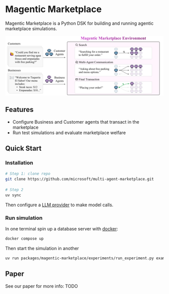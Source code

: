 # Magentic Marketplace

Magentic Marketplace is a Python DSK for building and running agentic marketplace simulations. 

![Magentic Marketplace](/.github/images/landing.png)

## Features

- Configure Business and Customer agents that transact in the marketplace
- Run test simulations and evaluate marketplace welfare

## Quick Start

### Installation

```bash
# Step 1: clone repo
git clone https://github.com/microsoft/multi-agent-marketplace.git

# Step 2
uv sync
```
Then configure a [LLM provider](./DEV.md) to make model calls.

### Run simulation

In one terminal spin up a database server with [docker](https://www.docker.com/get-started/):

```bash
docker compose up
```

Then start the simulation in another

```bash
uv run packages/magentic-marketplace/experiments/run_experiment.py example_data/mexican_3_9
```

## Paper
See our paper for more info: TODO